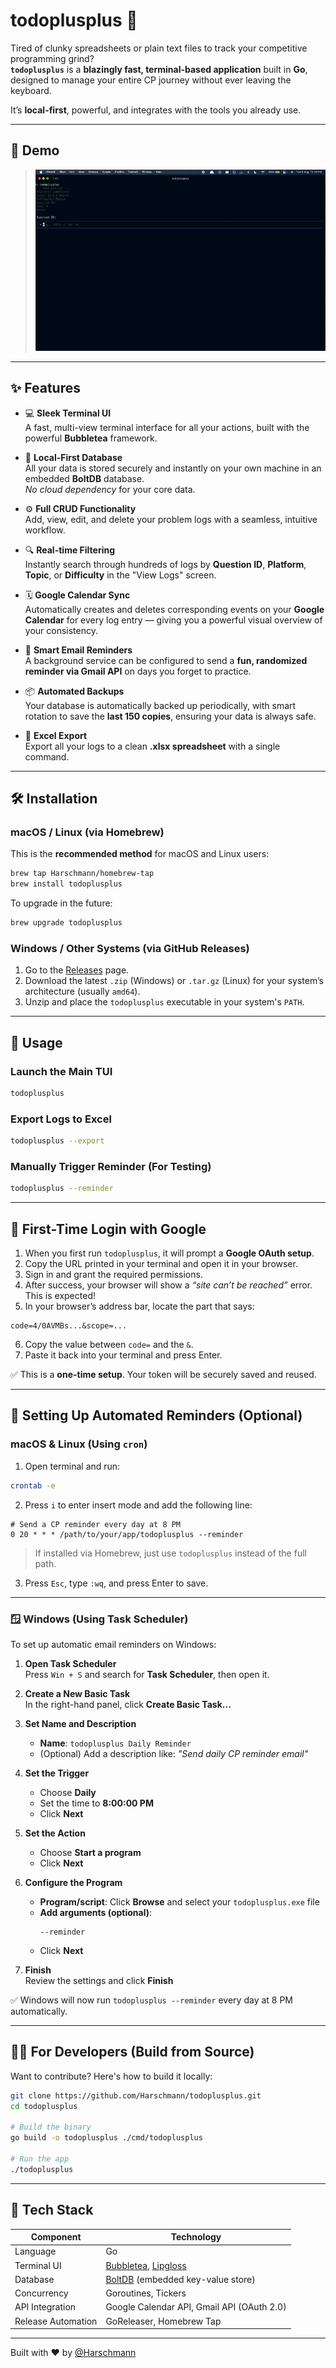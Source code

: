 # todoplusplus 🚀

Tired of clunky spreadsheets or plain text files to track your competitive programming grind?  
**`todoplusplus`** is a **blazingly fast, terminal-based application** built in **Go**, designed to manage your entire CP journey without ever leaving the keyboard.

It’s **local-first**, powerful, and integrates with the tools you already use.

---

## 🎥 Demo

> ![Demo](assets/demo.gif)

---

## ✨ Features

- 💻 **Sleek Terminal UI**  
  A fast, multi-view terminal interface for all your actions, built with the powerful **Bubbletea** framework.

- 💾 **Local-First Database**  
  All your data is stored securely and instantly on your own machine in an embedded **BoltDB** database.  
  _No cloud dependency_ for your core data.

- ⚙️ **Full CRUD Functionality**  
  Add, view, edit, and delete your problem logs with a seamless, intuitive workflow.

- 🔍 **Real-time Filtering**  
  Instantly search through hundreds of logs by **Question ID**, **Platform**, **Topic**, or **Difficulty** in the "View Logs" screen.

- 🗓️ **Google Calendar Sync**  
  Automatically creates and deletes corresponding events on your **Google Calendar** for every log entry — giving you a powerful visual overview of your consistency.

- 📧 **Smart Email Reminders**  
  A background service can be configured to send a **fun, randomized reminder via Gmail API** on days you forget to practice.

- 📦 **Automated Backups**  
  Your database is automatically backed up periodically, with smart rotation to save the **last 150 copies**, ensuring your data is always safe.

- 📄 **Excel Export**  
  Export all your logs to a clean **.xlsx spreadsheet** with a single command.

---

## 🛠️ Installation

### macOS / Linux (via Homebrew)

This is the **recommended method** for macOS and Linux users:

```bash
brew tap Harschmann/homebrew-tap
brew install todoplusplus
```

To upgrade in the future:

```bash
brew upgrade todoplusplus
```

### Windows / Other Systems (via GitHub Releases)

1. Go to the [Releases](https://github.com/Harschmann/todoplusplus/releases) page.
2. Download the latest `.zip` (Windows) or `.tar.gz` (Linux) for your system’s architecture (usually `amd64`).
3. Unzip and place the `todoplusplus` executable in your system's `PATH`.

---

## 🚀 Usage

### Launch the Main TUI

```bash
todoplusplus
```

### Export Logs to Excel

```bash
todoplusplus --export
```

### Manually Trigger Reminder (For Testing)

```bash
todoplusplus --reminder
```

---

## 🔑 First-Time Login with Google

1. When you first run `todoplusplus`, it will prompt a **Google OAuth setup**.
2. Copy the URL printed in your terminal and open it in your browser.
3. Sign in and grant the required permissions.
4. After success, your browser will show a _“site can’t be reached”_ error. This is expected!
5. In your browser’s address bar, locate the part that says:

```
code=4/0AVMBs...&scope=...
```

6. Copy the value between `code=` and the `&`.
7. Paste it back into your terminal and press Enter.

✅ This is a **one-time setup**. Your token will be securely saved and reused.

---

## 🤖 Setting Up Automated Reminders (Optional)

### macOS & Linux (Using `cron`)

1. Open terminal and run:

```bash
crontab -e
```

2. Press `i` to enter insert mode and add the following line:

```cron
# Send a CP reminder every day at 8 PM
0 20 * * * /path/to/your/app/todoplusplus --reminder
```

> If installed via Homebrew, just use `todoplusplus` instead of the full path.

3. Press `Esc`, type `:wq`, and press Enter to save.

---

### 🪟 Windows (Using Task Scheduler)

To set up automatic email reminders on Windows:

1. **Open Task Scheduler**  
   Press `Win + S` and search for **Task Scheduler**, then open it.

2. **Create a New Basic Task**  
   In the right-hand panel, click **Create Basic Task...**

3. **Set Name and Description**  
   - **Name**: `todoplusplus Daily Reminder`  
   - (Optional) Add a description like: _"Send daily CP reminder email"_

4. **Set the Trigger**  
   - Choose **Daily**
   - Set the time to **8:00:00 PM**
   - Click **Next**

5. **Set the Action**  
   - Choose **Start a program**
   - Click **Next**

6. **Configure the Program**  
   - **Program/script**: Click **Browse** and select your `todoplusplus.exe` file  
   - **Add arguments (optional)**:  
     ```
     --reminder
     ```
   - Click **Next**

7. **Finish**  
   Review the settings and click **Finish**

✅ Windows will now run `todoplusplus --reminder` every day at 8 PM automatically.

---

## 👨‍💻 For Developers (Build from Source)

Want to contribute? Here's how to build it locally:

```bash
git clone https://github.com/Harschmann/todoplusplus.git
cd todoplusplus

# Build the binary
go build -o todoplusplus ./cmd/todoplusplus

# Run the app
./todoplusplus
```

---

## 🔧 Tech Stack

| Component         | Technology                          |
|------------------|--------------------------------------|
| Language          | Go                                   |
| Terminal UI       | [Bubbletea](https://github.com/charmbracelet/bubbletea), [Lipgloss](https://github.com/charmbracelet/lipgloss) |
| Database          | [BoltDB](https://github.com/etcd-io/bbolt) (embedded key-value store) |
| Concurrency       | Goroutines, Tickers                  |
| API Integration   | Google Calendar API, Gmail API (OAuth 2.0) |
| Release Automation| GoReleaser, Homebrew Tap             |

---

Built with ❤️ by [@Harschmann](https://github.com/Harschmann)
